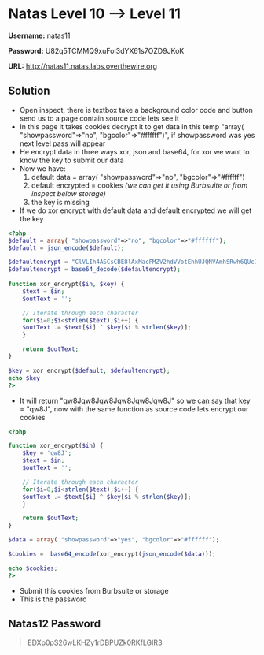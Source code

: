 # Natas Level 10 --> Level 11

**Username:** natas11

**Password:** U82q5TCMMQ9xuFoI3dYX61s7OZD9JKoK 

**URL:**      http://natas11.natas.labs.overthewire.org

## Solution
* Open inspect, there is textbox take a background color code and button send us to a page contain source code lets see it
* In this page it takes cookies decrypt it to get data in this temp "array( "showpassword"=>"no", "bgcolor"=>"#ffffff")", if showpassword was yes next level pass will appear
* He encrypt data in three ways xor, json and base64, for xor we want to know the key to submit our data
* Now we have:
  1. default data = array( "showpassword"=>"no", "bgcolor"=>"#ffffff")
  2. default encrypted = cookies *(we can get it using Burbsuite or from inspect below storage)*
  3. the key is missing 
* If we do xor encrypt with default data and default encrypted we will get the key 
```php
<?php
$default = array( "showpassword"=>"no", "bgcolor"=>"#ffffff");
$default = json_encode($default);

$defaultencrypt = "ClVLIh4ASCsCBE8lAxMacFMZV2hdVVotEhhUJQNVAmhSRwh6QUcIaAw%3D";
$defaultencrypt = base64_decode($defaultencrypt);
 
function xor_encrypt($in, $key) {
    $text = $in;
    $outText = '';

    // Iterate through each character
    for($i=0;$i<strlen($text);$i++) {
    $outText .= $text[$i] ^ $key[$i % strlen($key)];
    }

    return $outText;
}

$key = xor_encrypt($default, $defaultencrypt);
echo $key
?>
```
* It will return "qw8Jqw8Jqw8Jqw8Jqw8Jqw8J" so we can say that key = "qw8J", now with the same function as source code lets encrypt our cookies
```php
<?php

function xor_encrypt($in) {
    $key = 'qw8J';
    $text = $in;
    $outText = '';

    // Iterate through each character
    for($i=0;$i<strlen($text);$i++) {
    $outText .= $text[$i] ^ $key[$i % strlen($key)];
    }

    return $outText;
}

$data = array( "showpassword"=>"yes", "bgcolor"=>"#ffffff");

$cookies =  base64_encode(xor_encrypt(json_encode($data)));

echo $cookies;
?>
```
* Submit this cookies from Burbsuite or storage
* This is the password

## Natas12 Password
>  EDXp0pS26wLKHZy1rDBPUZk0RKfLGIR3

